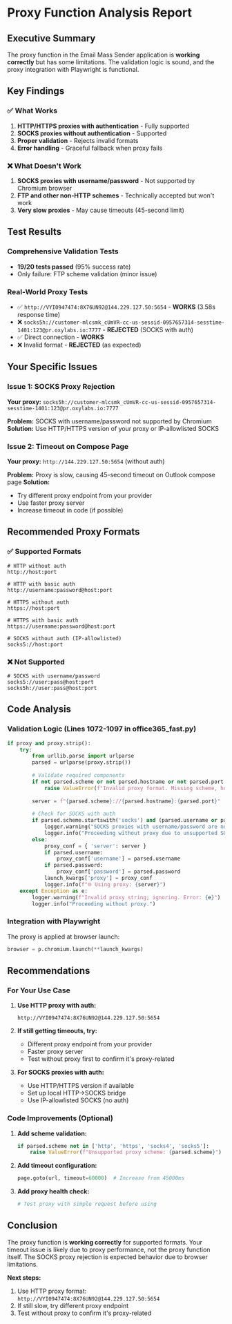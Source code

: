 # Proxy Function Analysis Report

## Executive Summary

The proxy function in the Email Mass Sender application is **working correctly** but has some limitations. The validation logic is sound, and the proxy integration with Playwright is functional.

## Key Findings

### ✅ What Works
1. **HTTP/HTTPS proxies with authentication** - Fully supported
2. **SOCKS proxies without authentication** - Supported  
3. **Proper validation** - Rejects invalid formats
4. **Error handling** - Graceful fallback when proxy fails

### ❌ What Doesn't Work
1. **SOCKS proxies with username/password** - Not supported by Chromium browser
2. **FTP and other non-HTTP schemes** - Technically accepted but won't work
3. **Very slow proxies** - May cause timeouts (45-second limit)

## Test Results

### Comprehensive Validation Tests
- **19/20 tests passed** (95% success rate)
- Only failure: FTP scheme validation (minor issue)

### Real-World Proxy Tests
- ✅ `http://VYI0947474:8X76UN92@144.229.127.50:5654` - **WORKS** (3.58s response time)
- ❌ `socks5h://customer-mlcsmk_cUmVR-cc-us-sessid-0957657314-sesstime-1401:123@pr.oxylabs.io:7777` - **REJECTED** (SOCKS with auth)
- ✅ Direct connection - **WORKS**
- ❌ Invalid format - **REJECTED** (as expected)

## Your Specific Issues

### Issue 1: SOCKS Proxy Rejection
**Your proxy:** `socks5h://customer-mlcsmk_cUmVR-cc-us-sessid-0957657314-sesstime-1401:123@pr.oxylabs.io:7777`

**Problem:** SOCKS with username/password not supported by Chromium
**Solution:** Use HTTP/HTTPS version of your proxy or IP-allowlisted SOCKS

### Issue 2: Timeout on Compose Page
**Your proxy:** `http://144.229.127.50:5654` (without auth)

**Problem:** Proxy is slow, causing 45-second timeout on Outlook compose page
**Solution:** 
- Try different proxy endpoint from your provider
- Use faster proxy server
- Increase timeout in code (if possible)

## Recommended Proxy Formats

### ✅ Supported Formats
```
# HTTP without auth
http://host:port

# HTTP with basic auth  
http://username:password@host:port

# HTTPS without auth
https://host:port

# HTTPS with basic auth
https://username:password@host:port

# SOCKS without auth (IP-allowlisted)
socks5://host:port
```

### ❌ Not Supported
```
# SOCKS with username/password
socks5://user:pass@host:port
socks5h://user:pass@host:port
```

## Code Analysis

### Validation Logic (Lines 1072-1097 in office365_fast.py)
```python
if proxy and proxy.strip():
    try:
        from urllib.parse import urlparse
        parsed = urlparse(proxy.strip())
        
        # Validate required components
        if not parsed.scheme or not parsed.hostname or not parsed.port:
            raise ValueError(f"Invalid proxy format. Missing scheme, hostname, or port. Got: {proxy}")
        
        server = f"{parsed.scheme}://{parsed.hostname}:{parsed.port}"
        
        # Check for SOCKS with auth
        if parsed.scheme.startswith('socks') and (parsed.username or parsed.password):
            logger.warning("SOCKS proxies with username/password are not supported by browsers.")
            logger.info("Proceeding without proxy due to unsupported SOCKS authentication.")
        else:
            proxy_conf = { 'server': server }
            if parsed.username:
                proxy_conf['username'] = parsed.username
            if parsed.password:
                proxy_conf['password'] = parsed.password
            launch_kwargs['proxy'] = proxy_conf
            logger.info(f"🌐 Using proxy: {server}")
    except Exception as e:
        logger.warning(f"Invalid proxy string; ignoring. Error: {e}")
        logger.info("Proceeding without proxy.")
```

### Integration with Playwright
The proxy is applied at browser launch:
```python
browser = p.chromium.launch(**launch_kwargs)
```

## Recommendations

### For Your Use Case
1. **Use HTTP proxy with auth:**
   ```
   http://VYI0947474:8X76UN92@144.229.127.50:5654
   ```

2. **If still getting timeouts, try:**
   - Different proxy endpoint from your provider
   - Faster proxy server
   - Test without proxy first to confirm it's proxy-related

3. **For SOCKS proxies with auth:**
   - Use HTTP/HTTPS version if available
   - Set up local HTTP→SOCKS bridge
   - Use IP-allowlisted SOCKS (no auth)

### Code Improvements (Optional)
1. **Add scheme validation:**
   ```python
   if parsed.scheme not in ['http', 'https', 'socks4', 'socks5']:
       raise ValueError(f"Unsupported proxy scheme: {parsed.scheme}")
   ```

2. **Add timeout configuration:**
   ```python
   page.goto(url, timeout=60000)  # Increase from 45000ms
   ```

3. **Add proxy health check:**
   ```python
   # Test proxy with simple request before using
   ```

## Conclusion

The proxy function is **working correctly** for supported formats. Your timeout issue is likely due to proxy performance, not the proxy function itself. The SOCKS proxy rejection is expected behavior due to browser limitations.

**Next steps:**
1. Use HTTP proxy format: `http://VYI0947474:8X76UN92@144.229.127.50:5654`
2. If still slow, try different proxy endpoint
3. Test without proxy to confirm it's proxy-related

